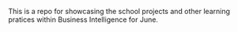 This is a repo for showcasing the school projects and other learning pratices within Business Intelligence for June. 
